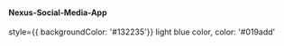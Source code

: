 #### Nexus-Social-Media-App
style={{ backgroundColor: '#132235'}}
light blue color, color: '#019add'
